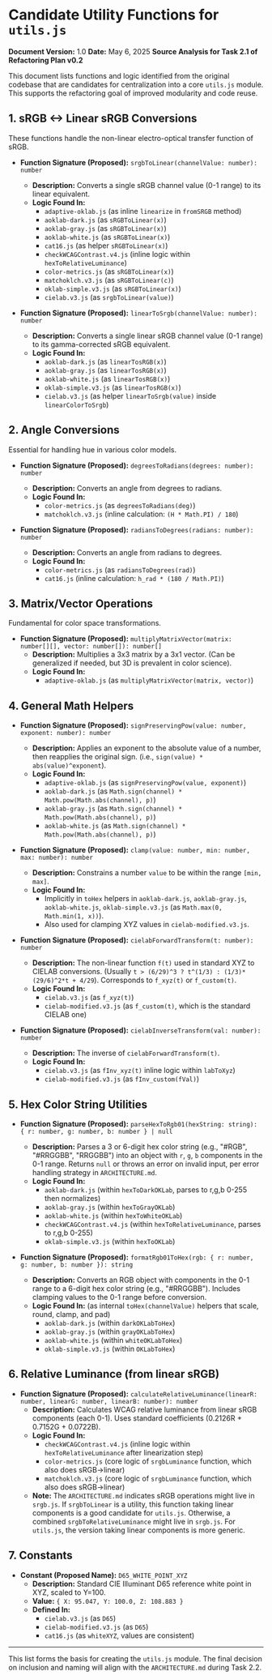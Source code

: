# Candidate Utility Functions for `utils.js`

**Document Version:** 1.0
**Date:** May 6, 2025
**Source Analysis for Task 2.1 of Refactoring Plan v0.2**

This document lists functions and logic identified from the original codebase that are candidates for centralization into a core `utils.js` module. This supports the refactoring goal of improved modularity and code reuse.

## 1. sRGB <-> Linear sRGB Conversions

These functions handle the non-linear electro-optical transfer function of sRGB.

* **Function Signature (Proposed):** `srgbToLinear(channelValue: number): number`
    * **Description:** Converts a single sRGB channel value (0-1 range) to its linear equivalent.
    * **Logic Found In:**
        * `adaptive-oklab.js` (as inline `linearize` in `fromSRGB` method)
        * `aoklab-dark.js` (as `sRGBToLinear(x)`)
        * `aoklab-gray.js` (as `sRGBToLinear(x)`)
        * `aoklab-white.js` (as `sRGBToLinear(x)`)
        * `cat16.js` (as helper `sRGBToLinear(x)`)
        * `checkWCAGContrast.v4.js` (inline logic within `hexToRelativeLuminance`)
        * `color-metrics.js` (as `sRGBToLinear(x)`)
        * `matchoklch.v3.js` (as `sRGBToLinear(c)`)
        * `oklab-simple.v3.js` (as `sRGBToLinear(x)`)
        * `cielab.v3.js` (as `srgbToLinear(value)`)

* **Function Signature (Proposed):** `linearToSrgb(channelValue: number): number`
    * **Description:** Converts a single linear sRGB channel value (0-1 range) to its gamma-corrected sRGB equivalent.
    * **Logic Found In:**
        * `aoklab-dark.js` (as `linearTosRGB(x)`)
        * `aoklab-gray.js` (as `linearTosRGB(x)`)
        * `aoklab-white.js` (as `linearTosRGB(x)`)
        * `oklab-simple.v3.js` (as `linearTosRGB(x)`)
        * `cielab.v3.js` (as helper `linearToSrgb(value)` inside `linearColorToSrgb`)

## 2. Angle Conversions

Essential for handling hue in various color models.

* **Function Signature (Proposed):** `degreesToRadians(degrees: number): number`
    * **Description:** Converts an angle from degrees to radians.
    * **Logic Found In:**
        * `color-metrics.js` (as `degreesToRadians(deg)`)
        * `matchoklch.v3.js` (inline calculation: `(H * Math.PI) / 180`)

* **Function Signature (Proposed):** `radiansToDegrees(radians: number): number`
    * **Description:** Converts an angle from radians to degrees.
    * **Logic Found In:**
        * `color-metrics.js` (as `radiansToDegrees(rad)`)
        * `cat16.js` (inline calculation: `h_rad * (180 / Math.PI)`)

## 3. Matrix/Vector Operations

Fundamental for color space transformations.

* **Function Signature (Proposed):** `multiplyMatrixVector(matrix: number[][], vector: number[]): number[]`
    * **Description:** Multiplies a 3x3 matrix by a 3x1 vector. (Can be generalized if needed, but 3D is prevalent in color science).
    * **Logic Found In:**
        * `adaptive-oklab.js` (as `multiplyMatrixVector(matrix, vector)`)

## 4. General Math Helpers

* **Function Signature (Proposed):** `signPreservingPow(value: number, exponent: number): number`
    * **Description:** Applies an exponent to the absolute value of a number, then reapplies the original sign. (i.e., `sign(value) * abs(value)^exponent`).
    * **Logic Found In:**
        * `adaptive-oklab.js` (as `signPreservingPow(value, exponent)`)
        * `aoklab-dark.js` (as `Math.sign(channel) * Math.pow(Math.abs(channel), p)`)
        * `aoklab-gray.js` (as `Math.sign(channel) * Math.pow(Math.abs(channel), p)`)
        * `aoklab-white.js` (as `Math.sign(channel) * Math.pow(Math.abs(channel), p)`)

* **Function Signature (Proposed):** `clamp(value: number, min: number, max: number): number`
    * **Description:** Constrains a number `value` to be within the range `[min, max]`.
    * **Logic Found In:**
        * Implicitly in `toHex` helpers in `aoklab-dark.js`, `aoklab-gray.js`, `aoklab-white.js`, `oklab-simple.v3.js` (as `Math.max(0, Math.min(1, x))`).
        * Also used for clamping XYZ values in `cielab-modified.v3.js`.

* **Function Signature (Proposed):** `cielabForwardTransform(t: number): number`
    * **Description:** The non-linear function `f(t)` used in standard XYZ to CIELAB conversions. (Usually `t > (6/29)^3 ? t^(1/3) : (1/3)*(29/6)^2*t + 4/29`). Corresponds to `f_xyz(t)` or `f_custom(t)`.
    * **Logic Found In:**
        * `cielab.v3.js` (as `f_xyz(t)`)
        * `cielab-modified.v3.js` (as `f_custom(t)`, which is the standard CIELAB one)

* **Function Signature (Proposed):** `cielabInverseTransform(val: number): number`
    * **Description:** The inverse of `cielabForwardTransform(t)`.
    * **Logic Found In:**
        * `cielab.v3.js` (as `fInv_xyz(t)` inline logic within `labToXyz`)
        * `cielab-modified.v3.js` (as `fInv_custom(fVal)`)

## 5. Hex Color String Utilities

* **Function Signature (Proposed):** `parseHexToRgb01(hexString: string): { r: number, g: number, b: number } | null`
    * **Description:** Parses a 3 or 6-digit hex color string (e.g., "#RGB", "#RRGGBB", "RRGGBB") into an object with `r`, `g`, `b` components in the 0-1 range. Returns `null` or throws an error on invalid input, per error handling strategy in `ARCHITECTURE.md`.
    * **Logic Found In:**
        * `aoklab-dark.js` (within `hexToDarkOKLab`, parses to r,g,b 0-255 then normalizes)
        * `aoklab-gray.js` (within `hexToGrayOKLab`)
        * `aoklab-white.js` (within `hexToWhiteOKLab`)
        * `checkWCAGContrast.v4.js` (within `hexToRelativeLuminance`, parses to r,g,b 0-255)
        * `oklab-simple.v3.js` (within `hexToOKLab`)

* **Function Signature (Proposed):** `formatRgb01ToHex(rgb: { r: number, g: number, b: number }): string`
    * **Description:** Converts an RGB object with components in the 0-1 range to a 6-digit hex color string (e.g., "#RRGGBB"). Includes clamping values to the 0-1 range before conversion.
    * **Logic Found In:** (as internal `toHex(channelValue)` helpers that scale, round, clamp, and pad)
        * `aoklab-dark.js` (within `darkOKLabToHex`)
        * `aoklab-gray.js` (within `grayOKLabToHex`)
        * `aoklab-white.js` (within `whiteOKLabToHex`)
        * `oklab-simple.v3.js` (within `OKLabToHex`)

## 6. Relative Luminance (from linear sRGB)

* **Function Signature (Proposed):** `calculateRelativeLuminance(linearR: number, linearG: number, linearB: number): number`
    * **Description:** Calculates WCAG relative luminance from linear sRGB components (each 0-1). Uses standard coefficients (0.2126R + 0.7152G + 0.0722B).
    * **Logic Found In:**
        * `checkWCAGContrast.v4.js` (inline logic within `hexToRelativeLuminance` after linearization step)
        * `color-metrics.js` (core logic of `srgbLuminance` function, which also does sRGB->linear)
        * `matchoklch.v3.js` (core logic of `srgbLuminance` function, which also does sRGB->linear)
    * **Note:** The `ARCHITECTURE.md` indicates sRGB operations might live in `srgb.js`. If `srgbToLinear` is a utility, this function taking linear components is a good candidate for `utils.js`. Otherwise, a combined `srgbToRelativeLuminance` might live in `srgb.js`. For `utils.js`, the version taking linear components is more generic.

## 7. Constants

* **Constant (Proposed Name):** `D65_WHITE_POINT_XYZ`
    * **Description:** Standard CIE Illuminant D65 reference white point in XYZ, scaled to Y=100.
    * **Value:** `{ X: 95.047, Y: 100.0, Z: 108.883 }`
    * **Defined In:**
        * `cielab.v3.js` (as `D65`)
        * `cielab-modified.v3.js` (as `D65`)
        * `cat16.js` (as `whiteXYZ`, values are consistent)

---

This list forms the basis for creating the `utils.js` module. The final decision on inclusion and naming will align with the `ARCHITECTURE.md` during Task 2.2.
